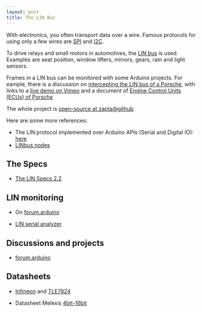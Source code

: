 ```yaml
---
layout: post
title: The LIN Bus
---
```

With electronics, you often transport data over a wire. Famous protocols for using only a few wires are [SPI](http://en.wikipedia.org/wiki/Serial_Peripheral_Interface_Bus) and [I2C](http://en.wikipedia.org/wiki/I%C2%B2C).

To drive relays and small motors in automotives, the [LIN bus](http://en.wikipedia.org/wiki/Lin_bus) is used. Examples are seat position, window lifters, mirrors, gears, rain and light sensors.

Frames in a LIN bus can be monitored with some Arduino projects. For eample, there is a discussion on [intercepting the LIN bus of a Porsche](http://www.planet-9.com/981-cayman-boxster-electronics/92254-video-arduino-intercepting-981-lin-bus-signals.html), with links to a [live demo on Vimeo](http://vimeo.com/84498522) and a document of [Engine Control Units (ECUs) of Porsche](http://vector.com/portal/medien/cmc/press/PND/CANoe_Porsche_PETRA_ATZ_201011_PressArticle_EN.pdf)

The whole project is [open-source at zapta@github](https://github.com/zapta/linbus).

Here are some more references:

* The LIN protocol implemented over Arduino APIs (Serial and Digital IO): [here](https://github.com/gandrewstone/LIN)
* [LINbus nodes](https://github.com/John-Titor/LIN_Nodes)


## The Specs

* [The LIN Specs 2.2](http://www.cs-group.de/fileadmin/media/Documents/LIN_Specification_Package_2.2A.pdf)

## LIN monitoring

* On [forum.arduino](http://forum.arduino.cc/index.php/topic,139256.0.html)

* [LIN serial analyzer](http://www.microchip.com/Developmenttools/ProductDetails.aspx?PartNO=APGDT001)

## Discussions and projects

* [forum.arduino](http://forum.arduino.cc/index.php?PHPSESSID=odhva4beg6uijpct47fufdc566&topic=208102.0)

## Datasheets

* [Infineon](http://www.infineon.com/dgdl/TLE7259-3_DS_rev10.pdf) and [TLE7824](http://www.keil.com/dd/docs/datashts/infineon/tle7824_ds.pdf)

* Datasheet Melexis [4bit-16bit](http://melexis.com/Microcontrollers/4bit-16bit-Dual-Task/MLX80105-773.aspx)


